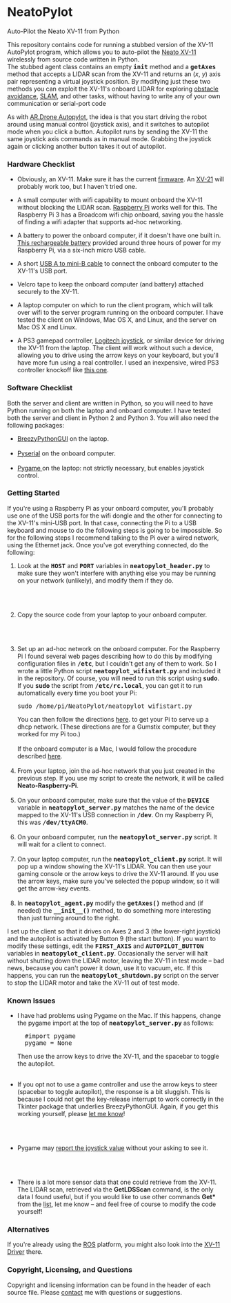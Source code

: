NeatoPylot
==========

Auto-Pilot the Neato XV-11 from Python



This repository contains code for 
running a stubbed version of the XV-11 AutoPylot 
program, which allows you to auto-pilot the 
<a href="http://www.amazon.com/Neato-XV-11-Robotic-Vacuum-System/dp/B003UBPB6E">
Neato XV-11</a> wirelessly from source code written in Python.  
The stubbed agent class contains an empty <tt><b>__init__</b></tt>
method and a <tt><b>getAxes</b></tt> method that accepts a LIDAR scan
from the XV-11 and returns an (<i>x</i>, <i>y</i>) axis pair representing 
a virtual joystick position.
By modifying just these two methods you can exploit the XV-11's onboard LIDAR for 
exploring <a href="http://www.youtube.com/watch?v=XhqAgiIAI-4&feature=youtu.be">
obstacle avoidance</a>,
<a href="http://home.wlu.edu/~levys/software/breezyslam/">
SLAM</a>, and other tasks, without having to write any of your own
communication or serial-port code

<p>

As with 
<a href="http://home.wlu.edu/~levys/software/ardrone_autopylot">
AR.Drone Autopylot</a>, the idea is that you start driving the robot around using 
manual control (joystick axis), and it switches to autopilot mode when you click a 
button. Autopilot runs by sending the XV-11 the same joystick axis commands
as in manual mode. Grabbing the joystick again or clicking another button 
takes it out of autopilot.

<h3>Hardware Checklist</h3>
<ul>
<li>
Obviously, an XV-11.  Make sure it has the current 
<a href="http://www.neatorobotics.com/support/software-updates/">firmware</a>.
An 
<a href="http://www.amazon.com/Neato-XV-21-Allergy-Automatic-Cleaner/dp/B007JOJ9QQ">
XV-21</a> will probably work too, but I haven't tried one.
<p><li> A small computer with wifi capability to mount onboard the XV-11 without
blocking the LIDAR scan.
<a href="http://www.raspberrypi.org">Raspberry Pi</a> works well for this. 
The Raspberry Pi 3 has a Broadcom wifi chip onboard, saving you the hassle
of finding a wifi adapter that supports ad-hoc networking.
<p><li> A battery to power the onboard computer, if it doesn't have one built in.
<a href="https://www.amazon.com/gp/product/B00QQYIUFG/ref=oh_aui_detailpage_o06_s00?ie=UTF8&psc=1">
This rechargeable battery</a> provided around three hours of power for my Raspberry Pi, via
a six-inch micro USB cable.
<p><li> A short 
<a href="http://www.amazon.com/gp/product/B001S0I1Z2/ref=oh_details_o00_s00_i00?ie=UTF8&psc=1">USB A to mini-B cable</a>
to connect the onboard computer to the XV-11's
USB port.
<p><li> Velcro tape to keep the onboard computer (and battery) attached securely to 
the XV-11.
<p><li>A laptop computer on which to run the client program, which will talk over
wifi to the server program running on the onboard computer.  I have tested
the client on Windows, Mac OS X, and Linux, and the server on Mac OS X and 
Linux.
<p><li> A PS3 gamepad controller, 
<a href="http://www.amazon.com/Logitech-Extreme-Joystick-Silver-Black/dp/B00009OY9U">
Logitech joystick</a>, or similar device for driving the XV-11 from the laptop. 
The client will work without such a device, allowing you to drive using the
arrow keys on your keyboard, but you'll have more fun using a real
controller. I used an inexpensive, wired PS3 controller knockoff like 
<a href="http://www.amazon.com/Nyko-Core-Controller-PS3-Playstation-3/dp/B003G2Z4FK/ref=sr_1_1?s=videogames&ie=UTF8&qid=1361584521&sr=1-1&keywords=ps3+wired+controller">
this one</a>.
</ul>

<h3>Software Checklist</h3>

Both the server and client are written in Python, so you will need to have Python
running on both the laptop and onboard computer.  I have tested both the
server and client in Python 2 and Python 3. You will also need the 
following packages:

<ul>
<li> <a href="http://home.wlu.edu/~lambertk/breezypythongui/index.html">
BreezyPythonGUI</a> on the laptop.
<br><br>
<li> <a href="http://pyserial.sourceforge.net">Pyserial</a> on the onboard computer.
<br><br>
<li> <a href="http://www.pygame.org/news.html">Pygame </a> on the laptop:
not strictly necessary, but enables joystick control.
</ul>

<h3>Getting Started</h3>

If you're using a Raspberry Pi as your onboard computer, you'll probably use
one of the USB ports for the wifi dongle and the other for connecting to the
XV-11's mini-USB port.  In that case, connecting the Pi to a USB keyboard and mouse 
to do the following steps is going to be impossible.  So for the following 
steps I recommend talking to the Pi over a wired 
network, using the Ethernet jack.  Once you've got everything connected, 
do the following:

<ol>

<li> Look at the <tt><b>HOST</b></tt> and  <tt><b>PORT</b></tt> variables
in <tt><b>neatopylot_header.py</b></tt> to make sure they won't interfere
with anything else you may be running on your network (unlikely), and modify
them if they do. 

<br><br>

<li> Copy the source code from your laptop to your onboard computer.

<br><br>


<li> Set up an ad-hoc network on the onboard computer.
For the Raspberry Pi I found several web pages 
describing how to do this by modifying configuration files in <tt><b>/etc</b></tt>, 
but I couldn't get any of them to work.  So I wrote a little Python script
<tt><b>neatopylot_wifistart.py</b></tt> and included it in the repository.
Of course, you will need to run this script using <tt><b>sudo</b></tt>.
If you <tt><b>sudo</b></tt> the script from <tt><b>/etc/rc.local</b></tt>, you can get
it to run automatically every time you boot your Pi:
<pre>
sudo /home/pi/NeatoPylot/neatopylot_wifistart.py
</pre>
You can then follow the directions 
<a href="http://wiki.gumstix.org/index.php?title=Creating_an_Ad-hoc_Wireless_Network#Running_DHCP_Server_on_Ad-hoc_Network">
here</a>. 
to get your Pi to serve up a dhcp
network. (These directions are for a Gumstix computer, but they worked for my
Pi too.)
<br><br>
If the onboard computer is a Mac, I would follow the procedure
described 
<a href="http://www.dummies.com/how-to/content/how-to-set-up-an-ad-hoc-wireless-network.html">
here</a>.
<br><br>
<li> From your laptop, join the ad-hoc network that you just created in 
the previous step.  If you use my script to create the network, it will be
called <b>Neato-Raspberry-Pi</b>.
<br><br>
<li> On your onboard computer, make sure that the value of the <tt><b>DEVICE</b></tt>
variable in <tt><b>neatopylot_server.py</b></tt> matches the name
of the device mapped to the XV-11's USB connection in <tt><b>/dev</b></tt>.
On my Raspberry Pi, this was <tt><b>/dev/ttyACM0</b></tt>.
<br><br>
<li> On your onboard computer, run the <tt><b>neatopylot_server.py</b></tt>
script.  It will wait for a client to connect.
<br><br>
<li> On your laptop computer, run the <tt><b>neatopylot_client.py</b></tt>
script.  It will pop up a window showing the XV-11's LIDAR.  You can then 
use your gaming console or the arrow keys to drive the XV-11 around.  If you
use the arrow keys, make sure you've selected the popup window, so it will
get the arrow-key events.
<br><br>
<li> In <tt><b>neatopylot_agent.py</b></tt>
modify the <tt><b>getAxes()</b></tt> method and (if needed) 
the <tt><b>__init__()</b></tt> method, to do something more interesting
than just turning around to the right.
</ol>

I set up the client so that it drives on Axes 2 and 3 (the lower-right 
joystick) and the autopilot is activated by Button 9 (the start button).
If you want to modify these settings, edit the <tt><b>FIRST_AXIS</b></tt>
and <tt><b>AUTOPILOT_BUTTON</b></tt> variables in 
<tt><b>neatopylot_client.py</b></tt>.  Occasionally the server will halt without
shutting down the LIDAR motor, leaving the XV-11 in test mode &ndash; bad news,
because you can't power it down, use it to vacuum, etc.
If this happens,
you can run the <tt><b>neatopylot_shutdown.py</b></tt> script on the
server to stop the LIDAR
motor and take the XV-11 out of test mode.

<h3>Known Issues</h3>
<ul>
<li> I have had problems using Pygame on the Mac.  If this happens, change
the pygame import at the top of <tt><b>neatopylot_server.py</b></tt> 
as follows:
<pre>
  #import pygame
  pygame = None
</pre>

Then use the arrow keys to drive the XV-11, and the spacebar to toggle the
autopilot.
<br><br>
<li> If you opt not to use a game controller and use the arrow
keys to steer (spacebar to toggle autopilot),  the response is a bit sluggish.
This is because I could not get the key-release interrupt to work correctly
in the Tkinter package that underlies BreezyPythonGUI.
Again, if you get this working yourself, please 
<a href="mailto:simon.d.levy@gmail.com">let me know</a>!

<br><br>
<li> Pygame may 
<a href="http://archives.seul.org/pygame/users/Aug-2009/msg00110.html">
report the joystick value</a> without your asking to see it.

<br><br>
<li> There is a lot more sensor data that one could retrieve from the XV-11.
The LIDAR scan, retrieved via the <b>GetLDSScan</b> command, 
is the only data I found useful, but if you would like to
use other commands <b>Get*</b> from the 
<a href="http://www.neatorobotics.com/programmers-manual/table-of-robot-application-commands/">
list</a>, let me know &ndash; and feel free of course to modify the code yourself!

</ul>

<h3>Alternatives</h3>

If you're already using the
<a href="http://www.willowgarage.com/pages/software/ros-platform">ROS</a>
platform, you might also look into the 
<a href="http://www.ros.org/news/2010/12/neato-xv-11-driver-for-ros-albany-ros-pkg.html">
XV-11 Driver</a> there.

<h3>Copyright, Licensing, and Questions</h3>

Copyright and licensing information can be found in the header of each source file. 
Please <a href="mailto:simon.d.levy@gmail.com">contact</a> me with questions or 
suggestions.  

</body>

